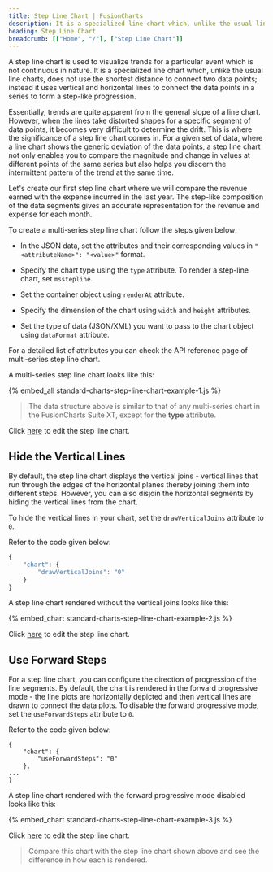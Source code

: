 ```yaml
---
title: Step Line Chart | FusionCharts
description: It is a specialized line chart which, unlike the usual line charts, does not use the shortest distance to connect two data points
heading: Step Line Chart
breadcrumb: [["Home", "/"], ["Step Line Chart"]]
---
```


A step line chart is used to visualize trends for a particular event which is not continuous in nature. It is a specialized line chart which, unlike the usual line charts, does not use the shortest distance to connect two data points; instead it uses vertical and horizontal lines to connect the data points in a series to form a step-like progression.

Essentially, trends are quite apparent from the general slope of a line chart. However, when the lines take distorted shapes for a specific segment of data points, it becomes very difficult to determine the drift. This is where the significance of a step line chart comes in. For a given set of data, where a line chart shows the generic deviation of the data points, a step line chart not only enables you to compare the magnitude and change in values at different points of the same series but also helps you discern the intermittent pattern of the trend at the same time.

Let's create our first step line chart where we will compare the revenue earned with the expense incurred in the last year. The step-like composition of the data segments gives an accurate representation for the revenue and expense for each month.

To create a multi-series step line chart follow the steps given below:

* In the JSON data, set the attributes and their corresponding values in `"<attributeName>": "<value>"` format.

* Specify the chart type using the `type` attribute. To render a step-line chart, set `msstepline`.

* Set the container object using `renderAt` attribute.

* Specify the dimension of the chart using `width` and `height` attributes.

* Set the type of data (JSON/XML) you want to pass to the chart object using `dataFormat` attribute.

For a detailed list of attributes you can check the API reference page of multi-series step line chart.

A multi-series step line chart looks like this:

{% embed_all standard-charts-step-line-chart-example-1.js %}

> The data structure above is similar to that of any multi-series chart in the FusionCharts Suite XT, except for the **type** attribute.

Click [here](http://jsfiddle.net/fusioncharts/DeFSs/) to edit the step line chart.

## Hide the Vertical Lines

By default, the step line chart displays the vertical joins - vertical lines that run through the edges of the horizontal planes thereby joining them into different steps. However, you can also disjoin the horizontal segments by hiding the vertical lines from the chart.

To hide the vertical lines in your chart, set the `drawVerticalJoins` attribute to `0`. 

Refer to the code given below:

```JavaScript
{
	"chart": {
		"drawVerticalJoins": "0"
	}
}

```
A step line chart rendered without the vertical joins looks like this:

{% embed_chart standard-charts-step-line-chart-example-2.js %}

Click [here](http://jsfiddle.net/fusioncharts/5dm09d7y/) to edit the step line chart.

## Use Forward Steps

For a step line chart, you can configure the direction of progression of the line segments. By default, the chart is rendered in the forward progressive mode - the line plots are horizontally depicted and then vertical lines are drawn to connect the data plots. To disable the forward progressive mode, set the `useForwardSteps` attribute to `0`. 

Refer to the code given below:

```
{
	"chart": {
		"useForwardSteps": "0"
	},
...
}

```
A step line chart rendered with the forward progressive mode disabled looks like this:

{% embed_chart standard-charts-step-line-chart-example-3.js %}

Click [here](http://jsfiddle.net/fusioncharts/sdhbwv98/) to edit the step line chart.

> Compare this chart with the step line chart shown above and see the difference in how each is rendered.